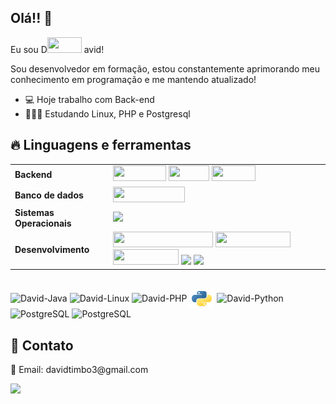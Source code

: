 ## Olá!! 👋
Eu sou D<img height="25px" src="https://img.shields.io/badge/DEV-%23181717.svg?style=for-the-badge&logo=dev.to&logoColor=white" width="55px"/>
avid!


Sou desenvolvedor em formação, estou constantemente aprimorando meu conhecimento em programação e me mantendo atualizado!      

- 💻 Hoje trabalho com Back-end
- 👨🏻‍💻 Estudando Linux, PHP e Postgresql


## 🔥 Linguagens e ferramentas

<p align="center">
  <table>
    <tr>
      <td><strong>Backend</strong></td>
      <td>
        <img height="25px" src="https://img.shields.io/badge/Python-800080.svg?style=for-the-badge&logo=Python&logoColor=white" width="85px"/>
        <img height="25px" src="https://img.shields.io/badge/PHP-00457C.svg?style=for-the-badge&logo=PHP&logoColor=white" width="65px"/>   
        <img height="25px" src="https://img.shields.io/badge/java-F0E68C.svg?style=for-the-badge&logo=openjdk&logoColor=black" width="70px"/>
      </td>
    </tr>
    <tr>
      <td><strong>Banco de dados</strong></td>
      <td>
       <img height="25px" src="https://img.shields.io/badge/PostgreSQL-4169E1.svg?style=for-the-badge&logo=postgresql&logoColor=black" width="115px"/>
      </td>
    </tr>
    <tr>
      <td><strong>Sistemas Operacionais</strong></td>
      <td>
        <img src="https://img.shields.io/badge/-Linux-black?style=for-the-badge&logo=Linux" />
      </td>
    </tr>
    <tr>
      <td><strong>Desenvolvimento</strong></td>
      <td>
        <img height="25px" src="https://img.shields.io/badge/Visual%20Studio%20Code-0078d7.svg?style=for-the-badge&logo=visual-studio-code&logoColor=white" width="160px"/>
        <img height="25px" src="https://img.shields.io/badge/IntelliJ%20IDEA-000000.svg?style=for-the-badge&logo=IntelliJ-IDEA&logoColor=white" width="120px"/>
        <img height="25px" src="https://img.shields.io/badge/Eclipse%20IDE-2C2255.svg?style=for-the-badge&logo=Eclipse-IDE&logoColor=white" width="105px"/>   
        <img src="https://img.shields.io/badge/-Git-white?style=for-the-badge&logo=Git" />
        <img src="https://img.shields.io/badge/GitHub-%2312100E.svg?&style=for-the-badge&logo=Github&logoColor=white" /> 
      </td>
    </tr>
  </table>
</p>



<div style="display: inline_block"><br>
  <img align="center" alt="David-Java" height="30" width="40" src="https://cdn.jsdelivr.net/gh/devicons/devicon/icons/java/java-original.svg">
  <img align="center" alt="David-Linux" height="30" width="40" src="https://cdn.jsdelivr.net/gh/devicons/devicon/icons/linux/linux-original.svg">
  <img align="center" alt="David-PHP" height="30" width="40" src="https://cdn.jsdelivr.net/gh/devicons/devicon/icons/php/php-plain.svg">
  <img align="center" alt="David-Python" height="30" width="40" src="https://raw.githubusercontent.com/devicons/devicon/master/icons/python/python-original.svg">
  <img align="center" alt="David-Python" height="30" width="40" src=https://cdn.jsdelivr.net/gh/devicons/devicon/icons/vscode/vscode-original.svg>
  <img align="center" alt="PostgreSQL" height="30" width="40" src="https://cdn.jsdelivr.net/gh/devicons/devicon/icons/postgresql/postgresql-original.svg">
  <img align="center" alt="PostgreSQL" height="30" width="40" src="https://cdn.jsdelivr.net/gh/devicons/devicon/icons/github/github-original.svg?tyle=for-the-badge&logo=Github&logoColor=white"/>
</div>

 ## 👥 Contato
<p>📩 Email: davidtimbo3@gmail.com</p>

<div>
   <a href="https://www.linkedin.com/in/davidmelo-" target="_blank">
      <img src="https://img.shields.io/badge/-LinkedIn-%230077B5?style=for-the-badge&logo=linkedin&logoColor=white">
   </a> 
</div>



  
